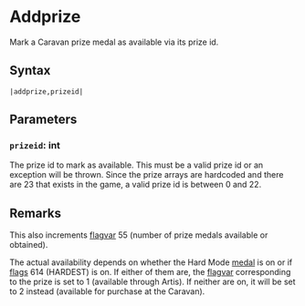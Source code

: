 # Addprize

Mark a Caravan prize medal as available via its prize id.

## Syntax

````
|addprize,prizeid|
````

## Parameters

### `prizeid`: int

The prize id to mark as available. This must be a valid prize id or an exception will be thrown. Since the prize arrays are hardcoded and there are 23 that exists in the game, a valid prize id is between 0 and 22.

## Remarks

This also increments [flagvar](../../Flags%20arrays/flagvar.md) 55 (number of prize medals available or obtained).

The actual availability depends on whether the Hard Mode [medal](../../Enums%20and%20IDs/Medal.md) is on or if [flags](../../Flags%20arrays/flags.md) 614 (HARDEST) is on. If either of them are, the [flagvar](../../Flags%20arrays/flagvar.md) corresponding to the prize is set to 1 (available through Artis). If neither are on, it will be set to 2 instead (available for purchase at the Caravan).
